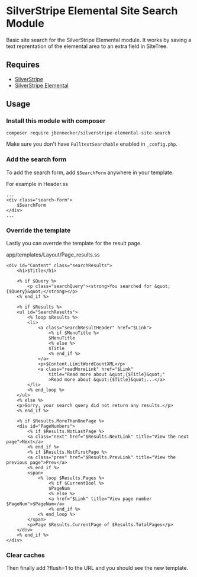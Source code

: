# SilverStripe Elemental Site Search Module
Basic site search for the SilverStripe Elemental module. It works by saving a text reprentation of the elemental area to an extra field in SiteTree.


## Requires

* [SilverStripe](https://www.silverstripe.org/)
* [SilverStripe Elemental](https://github.com/dnadesign/silverstripe-elemental)


## Usage

### Install this module with composer

    composer require jbennecker/silverstripe-elemental-site-search
    
Make sure you don't have `FulltextSearchable` enabled in `_config.php`.

### Add the search form

To add the search form, add `$SearchForm` anywhere in your template. 

For example in Header.ss

    ...
    <div class="search-form">
        $SearchForm
    </div>      
    ...

### Override the template 

Lastly you can overrde the template for the result page. 

app/templates/Layout/Page_results.ss

    <div id="Content" class="searchResults">
        <h1>$Title</h1>
    
        <% if $Query %>
            <p class="searchQuery"><strong>You searched for &quot;{$Query}&quot;</strong></p>
        <% end_if %>
    
        <% if $Results %>
        <ul id="SearchResults">
            <% loop $Results %>
            <li>
                <a class="searchResultHeader" href="$Link">
                    <% if $MenuTitle %>
                    $MenuTitle
                    <% else %>
                    $Title
                    <% end_if %>
                </a>
                <p>$Content.LimitWordCountXML</p>
                <a class="readMoreLink" href="$Link" 
                    title="Read more about &quot;{$Title}&quot;"
                    >Read more about &quot;{$Title}&quot;...</a>
            </li>
            <% end_loop %>
        </ul>
        <% else %>
        <p>Sorry, your search query did not return any results.</p>
        <% end_if %>
    
        <% if $Results.MoreThanOnePage %>
        <div id="PageNumbers">
            <% if $Results.NotLastPage %>
            <a class="next" href="$Results.NextLink" title="View the next page">Next</a>
            <% end_if %>
            <% if $Results.NotFirstPage %>
            <a class="prev" href="$Results.PrevLink" title="View the previous page">Prev</a>
            <% end_if %>
            <span>
                <% loop $Results.Pages %>
                    <% if $CurrentBool %>
                    $PageNum
                    <% else %>
                    <a href="$Link" title="View page number $PageNum">$PageNum</a>
                    <% end_if %>
                <% end_loop %>
            </span>
            <p>Page $Results.CurrentPage of $Results.TotalPages</p>
        </div>
        <% end_if %>
    </div>

### Clear caches

Then finally add ?flush=1 to the URL and you should see the new template.
